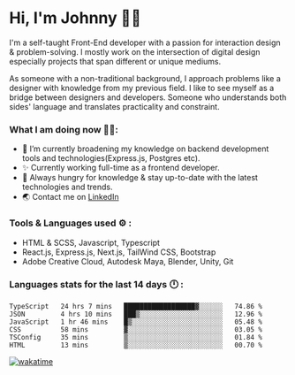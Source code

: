 # Hi, I'm Johnny 👋🧑‍

I'm a self-taught Front-End developer with a passion for interaction design & problem-solving. I mostly work on the intersection of digital design especially projects that span different or unique mediums.

As someone with a non-traditional background, I approach problems like a designer with knowledge from my previous field. I like to see myself as a bridge between designers and developers. Someone who understands both sides' language and translates practicality and constraint.

### What I am doing now 🧑‍💻:

- 🔭 I’m currently broadening my knowledge on backend development tools and technologies(Express.js, Postgres etc).
- ✨ Currently working full-time as a frontend developer.
- 📖 Always hungry for knowledge & stay up-to-date with the latest technologies and trends.
- 🌏 Contact me on [LinkedIn](https://www.linkedin.com/in/johchai/)

### Tools & Languages used ⚙️ :

- HTML & SCSS, Javascript, Typescript
- React.js, Express.js, Next.js, TailWind CSS, Bootstrap
- Adobe Creative Cloud, Autodesk Maya, Blender, Unity, Git

### Languages stats for the last 14 days 🕛 :

<!--START_SECTION:waka-->

```text
TypeScript   24 hrs 7 mins   ██████████████████▓░░░░░░   74.86 %
JSON         4 hrs 10 mins   ███▒░░░░░░░░░░░░░░░░░░░░░   12.96 %
JavaScript   1 hr 46 mins    █▒░░░░░░░░░░░░░░░░░░░░░░░   05.48 %
CSS          58 mins         ▓░░░░░░░░░░░░░░░░░░░░░░░░   03.05 %
TSConfig     35 mins         ▒░░░░░░░░░░░░░░░░░░░░░░░░   01.84 %
HTML         13 mins         ▒░░░░░░░░░░░░░░░░░░░░░░░░   00.70 %
```

<!--END_SECTION:waka-->

[![wakatime](https://wakatime.com/badge/user/0cd14e89-b357-451d-b5c1-4a79286fb5a6.svg)](https://wakatime.com/@0cd14e89-b357-451d-b5c1-4a79286fb5a6)
